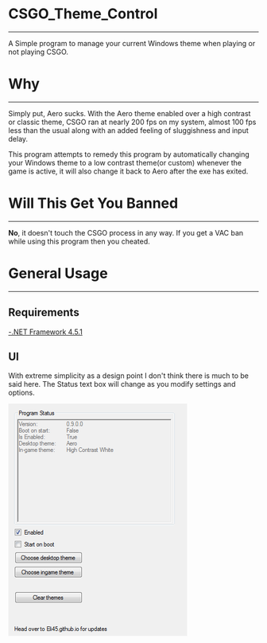 # CSGO_Theme_Control
--------------------------
A Simple program to manage your current Windows theme when playing or not playing CSGO.

# Why
--------------------------
Simply put, Aero sucks. With the Aero theme enabled over a high contrast or classic theme, CSGO ran at nearly 200 fps on my system, almost 100 fps less than the usual along with an added feeling of sluggishness and input delay.

This program attempts to remedy this program by automatically changing your Windows theme to a low contrast theme(or custom) whenever the game is active, it will also change it back to Aero after the exe has exited.

# Will This Get You Banned
--------------------------
<b>No</b>, it doesn't touch the CSGO process in any way. If you get a VAC ban while using this program then you cheated.

# General Usage
--------------------------
## Requirements
[-.NET Framework 4.5.1](http://www.microsoft.com/en-us/download/details.aspx?id=40779 "Download Link")

## UI
With extreme simplicity as a design point I don't think there is much to be said here. The Status text box will change as you modify settings and options.

![](/readmeAssets/UISection/UI.png "A simple UI.")
